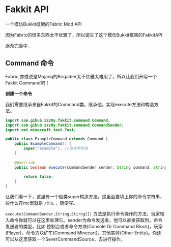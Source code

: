 # Fakkit API

一个模仿Bukkit框架的Fabric Mod API

因为Fabric的很多东西太不优雅了，所以诞生了这个模仿Bukkit框架的FakkitAPI

逐渐完善中...

## Command 命令

Fabric,亦或说是Mojang的Brigadier太不优雅太难用了，所以让我们开写一个Fakkit Command吧！

**创建一个命令**

我们需要继承来自Fakkit的Command类，继承他，实现execute方法和构造方法。

```java
import com.gihub.zzz8y.fakkit.command.Command;
import com.gihub.zzz8y.fakkit.command.CommandSender;
import net.minecraft.text.Text;

public class ExampleCommand extends Command {
    public ExampleCommand() {
        super("example"); //命令字符串
    }
    
    @Override
    public boolean execute(CommandSender sender, String command, String[] args) {
        
        return false;
    }
}
```

让我们看一下，这里有一个超类super构造方法，这里面要填上你的命令字符串，些什么在mc里就是 `/什么` ，随便写。

`execute(CommandSender,String,Stirng[])` 方法是执行命令操作的方法，玩家输入命令你就可以在这里处理它。sender为命令发送者，他可以直接获取到，命令发送者的类型，比如 控制台或者命令方块(Console Or Command Block)，玩家(Player)，命令方块矿车(Command Minecart)，其他实体(Other Entity)。你还可以从这里获取一个SeverCommandSource，去进行操作。<!--计划中日后替换为可转换为Player的类型，属于Enitity-->
